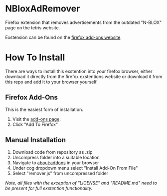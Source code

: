 # NBloxAdRemover

Firefox extension that removes advertisements from the outdated "N-BLOX" page on the tetris website.

Exstension can be found on the [firefox add-ons website](https://addons.mozilla.org/en-US/firefox/addon/nblox-adremover/).

# How To Install

There are ways to install this exstention into your firefox browser, either download it directly from the firefox exstentions website or download it from this repo and add it to your browser yourself.

## Firefox Add-Ons

This is the easiest form of installation.

1. Visit the [add-ons page](https://addons.mozilla.org/en-US/firefox/addon/nblox-adremover/).
2. Click "Add To Firefox"

## Manual Installation

1. Download code from repository as .zip
2. Uncompress folder into a suitable location
3. Navigate to [about:addons](about:addons) in your browser
4. Under cog dropdown menu select "Install Add-On From File"
5. Select "remover.js" from uncompressed folder

*Note, all files with the exception of "LICENSE" and "README.md" need to be present for full exstention functionality.*
